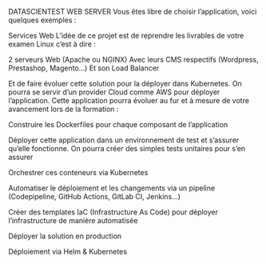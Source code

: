 DATASCIENTEST WEB SERVER
Vous êtes libre de choisir l’application, voici quelques exemples :

Services Web L’idée de ce projet est de reprendre les livrables de votre examen Linux c’est à dire :

2 serveurs Web (Apache ou NGINX) Avec leurs CMS respectifs (Wordpress, Prestashop, Magento...) Et son Load Balancer

Et de faire évoluer cette solution pour la déployer dans Kubernetes. On pourra se servir d’un provider Cloud comme AWS pour déployer l’application. Cette application pourra évoluer au fur et à mesure de votre avancement lors de la formation :

Construire les Dockerfiles pour chaque composant de l’application

Déployer cette application dans un environnement de test et s’assurer qu’elle fonctionne. On pourra créer des simples tests unitaires pour s’en assurer

Orchestrer ces conteneurs via Kubernetes

Automatiser le déploiement et les changements via un pipeline (Codepipeline, GitHub Actions, GitLab CI, Jenkins…)

Créer des templates IaC (Infrastructure As Code) pour déployer l’infrastructure de manière automatisée

Déployer la solution en production

Déploiement via Helm & Kubernetes
